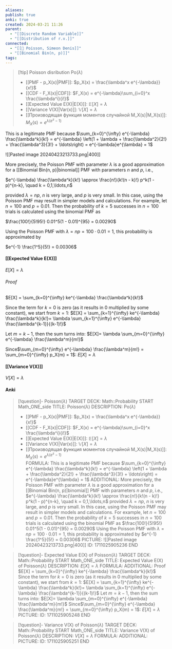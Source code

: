 ```yaml
---
aliases: 
publish: true
anki: true
created: 2024-03-21 11:26
parent:
  - "[[Discrete Random Variable]]"
  - "[[Distribution of r.v.]]"
connected:
  - "[[👤 Poisson, Simeon Denis]]"
  - "[[Binomial Bin(n, p)]]"
tags: 
---
```


> [!tip] Poisson disribution $\text{Po}(\lambda)$  
> - [[PMF - p_X(x)|PMF]]: $p_X(x) = \frac{\lambda^x e^{-\lambda}}{x!}$
> - [[CDF - F_X(x)|CDF]]: $F_X(x) = e^{-\lambda}\sum_{i=0}^x \frac{\lambda^i}{i!}$
> - [[Expected Value E(X)|E(X)]]: $\mathbb{E}[X] = \lambda$
> - [[Variance V(X)|Var(x)]]: $\mathbb{V}[X] = \lambda$
> - [[Производящая функция моментов случайной M_X(s)|M_X(s)]]: $M_X(s) = e^{\lambda(e^s-1)}$  

This is a legitimate PMF because
$\sum_{k=0}^{\infty} e^{-\lambda} \frac{\lambda^k}{k!} = e^{-\lambda} \left(1 + \lambda + \frac{\lambda^2}{2!} + \frac{\lambda^3}{3!} + \ldots\right) = e^{-\lambda}e^{\lambda} = 1$

![[Pasted image 20240423213733.png|400]]

More precisely, the Poisson PMF with parameter $\lambda$ is a good approximation for a [[Binomial Bin(n, p)|binomial]]  PMF with parameters $n$ and $p$, i.e.,

$e^{-\lambda} \frac{\lambda^k}{k!} \approx \frac{n!}{k!(n - k)!} p^k(1 - p)^{n-k}, \quad k = 0,1,\ldots,n$

provided $\lambda = np$, $n$ is very large, and $p$ is very small. In this case, using the Poisson PMF may result in simpler models and calculations. For example, let $n = 100$ and $p = 0.01$. Then the probability of $k = 5$ successes in $n = 100$ trials is calculated using the binomial PMF as

$\frac{100!}{5!95!} 0.01^5(1 - 0.01)^{95} = 0.00290$

Using the Poisson PMF with $\lambda = np = 100 \cdot 0.01 = 1$, this probability is approximated by

$e^{-1} \frac{1^5}{5!} = 0.00306$


#### [[Expected Value E(X)]]
$E[X] = \lambda$

###### Proof
$E[X] = \sum_{k=0}^{\infty} ke^{-\lambda} \frac{\lambda^k}{k!}$

Since the term for $k=0$ is zero (as it results in $0$ multiplied by some constant), we start from $k=1$:
$E[X] = \sum_{k=1}^{\infty} ke^{-\lambda} \frac{\lambda^k}{k!}= \lambda \sum_{k=1}^{\infty} e^{-\lambda} \frac{\lambda^{k-1}}{(k-1)!}$

Let $m = k - 1$, then the sum turns into:
$E[X]= \lambda \sum_{m=0}^{\infty} e^{-\lambda} \frac{\lambda^m}{m!}$

Since$\sum_{m=0}^{\infty} e^{-\lambda} \frac{\lambda^m}{m!} = \sum_{m=0}^{\infty} p_X(m) = 1$:
$E[X] = \lambda$

#### [[Variance V(X)]]
$V[X] = \lambda$


#### Anki
> [!question]- Poisson($\lambda$)
TARGET DECK: Math::Probability
START
Math_ONE_side
TITLE: Poisson($\lambda$)
DESCRIPTION: $\text{Po}(\lambda)$  
> - [[PMF - p_X(x)|PMF]]: $p_X(x) = \frac{\lambda^x e^{-\lambda}}{x!}$
> - [[CDF - F_X(x)|CDF]]: $F_X(x) = e^{-\lambda}\sum_{i=0}^x \frac{\lambda^i}{i!}$
> - [[Expected Value E(X)|E(X)]]: $\mathbb{E}[X] = \lambda$
> - [[Variance V(X)|Var(x)]]: $\mathbb{V}[X] = \lambda$
> - [[Производящая функция моментов случайной M_X(s)|M_X(s)]]: $M_X(s) = e^{\lambda(e^s-1)}$   
FORMULA: This is a legitimate PMF because
$\sum_{k=0}^{\infty} e^{-\lambda} \frac{\lambda^k}{k!} = e^{-\lambda} \left(1 + \lambda + \frac{\lambda^2}{2!} + \frac{\lambda^3}{3!} + \ldots\right) = e^{-\lambda}e^{\lambda} = 1$
ADDITIONAL: More precisely, the Poisson PMF with parameter $\lambda$ is a good approximation for a [[Binomial Bin(n, p)|binomial]]  PMF with parameters $n$ and $p$, i.e.,
$e^{-\lambda} \frac{\lambda^k}{k!} \approx \frac{n!}{k!(n - k)!} p^k(1 - p)^{n-k}, \quad k = 0,1,\ldots,n$
provided $\lambda = np$, $n$ is very large, and $p$ is very small. In this case, using the Poisson PMF may result in simpler models and calculations. For example, let $n = 100$ and $p = 0.01$. Then the probability of $k = 5$ successes in $n = 100$ trials is calculated using the binomial PMF as
$\frac{100!}{5!95!} 0.01^5(1 - 0.01)^{95} = 0.00290$
Using the Poisson PMF with $\lambda = np = 100 \cdot 0.01 = 1$, this probability is approximated by
$e^{-1} \frac{1^5}{5!} = 0.00306$
PICTURE: ![[Pasted image 20240423213733.png|400]]
ID: 1711025905236
END

> [!question]- Expected Value E(X) of Poisson($\lambda$)
TARGET DECK: Math::Probability
START
Math_ONE_side
TITLE: Expected Value E(X) of Poisson($\lambda$)
DESCRIPTION: $E[X] = \lambda$
FORMULA: 
ADDITIONAL: Proof
$E[X] = \sum_{k=0}^{\infty} ke^{-\lambda} \frac{\lambda^k}{k!}$
Since the term for $k=0$ is zero (as it results in $0$ multiplied by some constant), we start from $k=1$:
$E[X] = \sum_{k=1}^{\infty} ke^{-\lambda} \frac{\lambda^k}{k!}= \lambda \sum_{k=1}^{\infty} e^{-\lambda} \frac{\lambda^{k-1}}{(k-1)!}$
Let $m = k - 1$, then the sum turns into:
$E[X]= \lambda \sum_{m=0}^{\infty} e^{-\lambda} \frac{\lambda^m}{m!}$
Since$\sum_{m=0}^{\infty} e^{-\lambda} \frac{\lambda^m}{m!} = \sum_{m=0}^{\infty} p_X(m) = 1$:
$E[X] = \lambda$
PICTURE:
ID: 1711025905248
END

> [!question]- Variance V(X) of Poisson($\lambda$)
TARGET DECK: Math::Probability
START
Math_ONE_side
TITLE: Variance V(X) of Poisson($\lambda$)
DESCRIPTION: $V[X] = \lambda$
FORMULA: 
ADDITIONAL:
PICTURE:
ID: 1711025905251
END